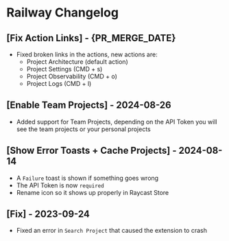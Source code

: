 # Railway Changelog

## [Fix Action Links] - {PR_MERGE_DATE}

- Fixed broken links in the actions, new actions are:
  - Project Architecture (default action)
  - Project Settings (CMD + s)
  - Project Observability (CMD + o)
  - Project Logs (CMD + l)

## [Enable Team Projects] - 2024-08-26

- Added support for Team Projects, depending on the API Token you will see the team projects or your personal projects

## [Show Error Toasts + Cache Projects] - 2024-08-14

- A `Failure` toast is shown if something goes wrong
- The API Token is now `required`
- Rename icon so it shows up properly in Raycast Store

## [Fix] - 2023-09-24

- Fixed an error in `Search Project` that caused the extension to crash
